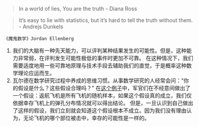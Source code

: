 > In a world of lies, You are the truth - Diana Ross

> It’s easy to lie with statistics, but it’s hard to tell the truth without them. - Andrejs Dunkels

`《魔鬼数学》Jordan Ellenberg`
1. 我们的大脑有一种先天能力，可以评判某种结果发生的可能性。但是，这种能力非常弱，在评判发生可能性极低的事件时更加不可靠。 在这种情况下，我们需要适度地用一些可靠地原理与技术手段去辅助我们的直觉，于是概率这种数学理论应运而生。 
2. 瓦尔德在数学研究过程中养成的思维习惯。从事数学研究的人经常会问："你的假设是什么？这些假设合理吗？"
在[这个例子](https://www.geckoboard.com/learn/data-literacy/statistical-fallacies/survivorship-bias/)中，军官们在不经意间做出了一个假设：返航飞机是所有飞机的随机样本，如果这个假设真的成立，我们仅依据幸存飞机上的弹孔分布情况就可以得出结论。
但是，一旦认识到自己做出了这样的假设，我们立刻就会知道这个假设根本不成立。因为我们没有理由认为，无论飞机的哪个部位被击中，幸存的可能性是一样的。
